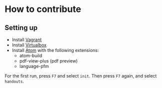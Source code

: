 # How to contribute

## Setting up

- Install [Vagrant](https://www.vagrantup.com/)
- Install [Virtualbox](https://www.vagrantup.com/)
- Install [Atom](https://atom.io/) with the following extensions:
    - atom-build
    - pdf-view-plus (pdf preview)
    - language-pfm

For the first run, press `F7` and select `init`.
Then press `F7` again, and select `handouts`.
